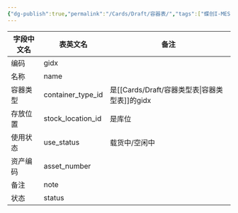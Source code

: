 ```yaml
---
{"dg-publish":true,"permalink":"/Cards/Draft/容器表/","tags":["蝶创I-MES/MES/江淮毅昌"]}
---
```





| **字段中文名** | 表英文名              | **备注**          |
| --------- | ----------------- | --------------- |
| 编码        | gidx              |                 |
| 名称        | name              |                 |
| 容器类型      | container_type_id | 是[[Cards/Draft/容器类型表\|容器类型表]]的gidx |
| 存放位置      | stock_location_id | 是库位             |
| 使用状态      | use_status        | 载货中/空闲中         |
| 资产编码      | asset_number      |                 |
| 备注        | note              |                 |
| 状态        | status            |                 |
